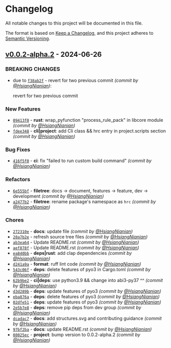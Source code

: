 # Changelog
All notable changes to this project will be documented in this file.

The format is based on [Keep a Changelog](https://keepachangelog.com/en/1.0.0/),
and this project adheres to [Semantic Versioning](https://semver.org/spec/v2.0.0.html).

## [v0.0.2-alpha.2] - 2024-06-26
### BREAKING CHANGES
- due to [`f38ab2f`](https://github.com/HydroRoll-Team/HydroRollCore/commit/f38ab2f073cc6599ef4d4248a00fe07a74d0e63b) - revert for two previous commit *(commit by [@HsiangNianian](https://github.com/HsiangNianian))*:

  revert for two previous commit


### New Features
- [`09413f0`](https://github.com/HydroRoll-Team/HydroRollCore/commit/09413f06949b421a1c5b0cc05d70d84b184d3397) - **rust**: wrap_pyfunction "process_rule_pack" in libcore module *(commit by [@HsiangNianian](https://github.com/HsiangNianian))*
- [`fdee348`](https://github.com/HydroRoll-Team/HydroRollCore/commit/fdee34884c29216db2a6bdb7e5c714af2e780777) - **cli|project**: add Cli class && hrc entry in project.scripts section *(commit by [@HsiangNianian](https://github.com/HsiangNianian))*

### Bug Fixes
- [`416f5f0`](https://github.com/HydroRoll-Team/HydroRollCore/commit/416f5f04121677784b783c37dcf33b444b7c8aa2) - **ci**: fix "failed to run custom build command" *(commit by [@HsiangNianian](https://github.com/HsiangNianian))*

### Refactors
- [`6e555bf`](https://github.com/HydroRoll-Team/HydroRollCore/commit/6e555bf5c16815cf0982ba5891e3bbe09444091a) - **filetree**: docs -> document, features -> feature, dev -> development *(commit by [@HsiangNianian](https://github.com/HsiangNianian))*
- [`a2477b2`](https://github.com/HydroRoll-Team/HydroRollCore/commit/a2477b28057251c4685dbf0b56359dee7b595bfa) - **filetree**: rename package's namespace as `hrc` *(commit by [@HsiangNianian](https://github.com/HsiangNianian))*

### Chores
- [`272310e`](https://github.com/HydroRoll-Team/HydroRollCore/commit/272310ebd50978941f9e604fa217256b8a92fdbc) - **docs**: update file *(commit by [@HsiangNianian](https://github.com/HsiangNianian))*
- [`28a7b2e`](https://github.com/HydroRoll-Team/HydroRollCore/commit/28a7b2ecd90e7e67427682a99b8616e13042b4ab) - refresh source tree files *(commit by [@HsiangNianian](https://github.com/HsiangNianian))*
- [`ab3ea64`](https://github.com/HydroRoll-Team/HydroRollCore/commit/ab3ea641736657fd65fef673940022b8f671d83a) - Update README.rst *(commit by [@HsiangNianian](https://github.com/HsiangNianian))*
- [`aef878f`](https://github.com/HydroRoll-Team/HydroRollCore/commit/aef878f63472bc5deadd4851b3905a4fdbdbe912) - Update README.rst *(commit by [@HsiangNianian](https://github.com/HsiangNianian))*
- [`ea840bb`](https://github.com/HydroRoll-Team/HydroRollCore/commit/ea840bbc63843bd605a00da31f80241a4f2a9746) - **deps|rust**: add clap dependencies *(commit by [@HsiangNianian](https://github.com/HsiangNianian))*
- [`d241a9a`](https://github.com/HydroRoll-Team/HydroRollCore/commit/d241a9a0e743ff66a2961603dd44f398fb683885) - **format**: ruff lint code *(commit by [@HsiangNianian](https://github.com/HsiangNianian))*
- [`543c06f`](https://github.com/HydroRoll-Team/HydroRollCore/commit/543c06fb61bf8c5d7bc83030d1ab45a0d5430620) - **deps**: delete features of pyo3 in Cargo.toml *(commit by [@HsiangNianian](https://github.com/HsiangNianian))*
- [`62b9be2`](https://github.com/HydroRoll-Team/HydroRollCore/commit/62b9be2ef081517eb17cd1f32bc432ccbfda9e83) - **ci|deps**: use python3.9 && change into abi3-py37 ^^ *(commit by [@HsiangNianian](https://github.com/HsiangNianian))*
- [`d3d289b`](https://github.com/HydroRoll-Team/HydroRollCore/commit/d3d289bcfb9252bec6fc6db3f0ce408905ac5266) - **deps**: update features of pyo3 *(commit by [@HsiangNianian](https://github.com/HsiangNianian))*
- [`eba876a`](https://github.com/HydroRoll-Team/HydroRollCore/commit/eba876aabb7335c8e3330cec924e74765c1126d7) - **deps**: delete features of pyo3 *(commit by [@HsiangNianian](https://github.com/HsiangNianian))*
- [`02dfe51`](https://github.com/HydroRoll-Team/HydroRollCore/commit/02dfe519450784f0e60e5076a9c476dda2f50827) - **deps**: update features of pyo3 *(commit by [@HsiangNianian](https://github.com/HsiangNianian))*
- [`2e5b7e8`](https://github.com/HydroRoll-Team/HydroRollCore/commit/2e5b7e8ab75e0d80066d1ef5619d10fe827fd5a8) - **deps**: remove pip deps from dev group *(commit by [@HsiangNianian](https://github.com/HsiangNianian))*
- [`dcadac7`](https://github.com/HydroRoll-Team/HydroRollCore/commit/dcadac73813291a86a4ab3aca44706fc9b8e3b5e) - **docs**: add structures.svg and contributing guidance *(commit by [@HsiangNianian](https://github.com/HsiangNianian))*
- [`97bf2ba`](https://github.com/HydroRoll-Team/HydroRollCore/commit/97bf2ba7a00cb594b4e17a85d0e3630f0f50a97d) - **docs**: update README.rst *(commit by [@HsiangNianian](https://github.com/HsiangNianian))*
- [`08025ec`](https://github.com/HydroRoll-Team/HydroRollCore/commit/08025ec6b32078840e26d4584a7e79ad12cd62f2) - **project**: bump version to 0.0.2-alpha.2 *(commit by [@HsiangNianian](https://github.com/HsiangNianian))*

[v0.0.2-alpha.2]: https://github.com/HydroRoll-Team/HydroRollCore/compare/v99.99.99...v0.0.2-alpha.2
